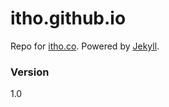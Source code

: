 # itho.github.io

Repo for [itho.co].
Powered by [Jekyll].


### Version
1.0

[itho.co]: <http://www.itho.co>
[Jekyll]: <https://jekyllrb.com/>

